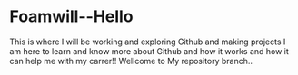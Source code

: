 # Foamwill--Hello
This is where I will be working and exploring Github and making projects
I am here to learn and know more about Github and how it works and how it can help me with my carrer!!
Wellcome to My repository branch..
